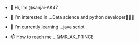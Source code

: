 - 👋 Hi, I’m @sanjai-AK47

- 👀 I’m interested in ...Data science and python developer🧑🏻‍💻
- 🌱 I’m currently learning ...java script
- 📫 How to reach me ...@MR_AK_PRINCE

<!---
sanjai-AK47/sanjai-AK47 is a ✨ special ✨ repository because its `README.md` (this file) appears on your GitHub profile.
You can click the Preview link to take a look at your changes.
--->
